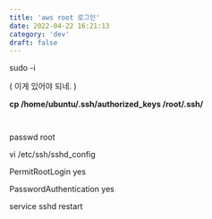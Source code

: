 ```yaml
---
title: 'aws root 로그인'
date: 2022-04-22 16:21:13
category: 'dev'
draft: false
---
```


sudo -i

( 이게 있어야 되네. )

**cp /home/ubuntu/.ssh/authorized\_keys /root/.ssh/**

`   `

  

passwd root

  

  

vi /etc/ssh/sshd\_config

  

PermitRootLogin yes

PasswordAuthentication yes

  

service sshd restart
